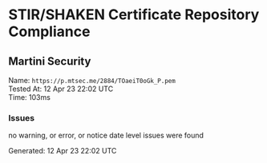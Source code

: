# STIR/SHAKEN Certificate Repository Compliance

## Martini Security

Name: `https://p.mtsec.me/2884/TOaeiT0oGk_P.pem`\
Tested At: 12 Apr 23 22:02 UTC\
Time: 103ms

### Issues

no warning, or error, or notice date level issues were found

Generated: 12 Apr 23 22:02 UTC